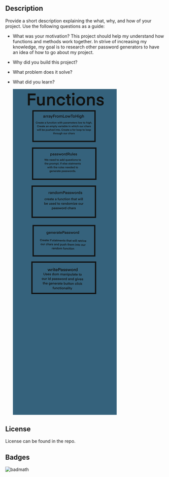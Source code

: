# <Password-Generator>

## Description

Provide a short description explaining the what, why, and how of your project. Use the following questions as a guide:

- What was your motivation? This project should help my understand how functions and methods work together. In strive of increasing my knowledge, my goal is to research other password generators to have an idea of how to go about my project.
- Why did you build this project? 
- What problem does it solve?
- What did you learn?

    
    ![functionWeNeed](assets/functionsWeNeed.PNG)
   



## License

License can be found in the repo.




## Badges

![badmath](https://img.shields.io/github/languages/top/lernantino/badmath)



